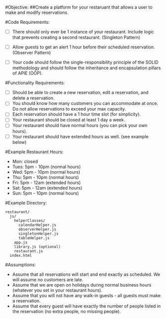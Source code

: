 #Objective:
  ##Create a platform for your restaruant that allows a user to make and modify reservations.

#Code Requirements:
  - [ ] There should only ever be 1 instance of your restaurant. Include logic that prevents creating a second restaurant. (Singleton Pattern)
  - [ ] Allow guests to get an alert 1 hour before their scheduled reservation. (Observer Pattern)
  - [ ] Your code should follow the single-responsibility principle of the SOLID methodology and should follow the inheritance and encapsulation pillars of APIE (OOP).


#Functionality Requirements:
  - [ ] Should be able to create a new reservation, edit a reservation, and delete a reservation.
  - [ ] You should know how many customers you can accommodate at once. Do not allow reservations to exceed your max capacity.
  - [ ] Each reservation should have a 1 hour time slot (for simplicity).
  - [ ] Your restaurant should be closed at least 1 day a week.
  - [ ] Your restaurant should have normal hours (you can pick your own hours).
  - [ ] Your restaurant should have extended hours as well. (see example below)

#Example Restaurant Hours:
  - Mon: closed
  - Tues: 5pm - 10pm  (normal hours)
  - Wed: 5pm - 10pm  (normal hours)
  - Thu: 5pm - 10pm  (normal hours)
  - Fri: 5pm - 12am  (extended hours)
  - Sat: 5pm - 12am  (extended hours)
  - Sun: 5pm - 10pm  (normal hours)

#Example Directory:
```
restaurant/
  js/
    helperClasses/
      calendarHelper.js
      observerHelper.js
      singletonHelper.js
      tableHelper.js
    app.js
    library.js (optional)
    restaurant.js
  index.html
  ```
    

#Assumptions:
  - Assume that all reservations will start and end exactly as scheduled. We will assume no customers are late.
  - Assume that we are open on holidays during normal business hours (whatever you set in your restaurant hours).
  - Assume that you will not have any walk-in guests - all guests must make a reservation.
  - Assume that every guest will have exactly the number of people listed in the reservation (no extra people, no missing people).
